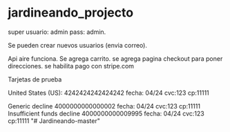 # jardineando_projecto

super usuario: admin     pass: admin.

Se pueden crear nuevos usuarios (envia correo).

Api aire funciona.
Se agrega carrito.
se agrega pagina checkout para poner direcciones.
se habilita pago con stripe.com   

Tarjetas de prueba

United States (US): 4242424242424242   fecha: 04/24 cvc:123  cp:11111

Generic decline	4000000000000002	fecha: 04/24 cvc:123  cp:11111
Insufficient funds decline	4000000000009995	fecha: 04/24 cvc:123  cp:11111
"# Jardineando-master" 
